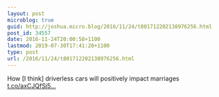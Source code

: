 ```yaml
---
layout: post
microblog: true
guid: http://joshua.micro.blog/2016/11/24/t801712202138976256.html
post_id: 34557
date: 2016-11-24T20:00:58+1100
lastmod: 2019-07-30T17:41:20+1100
type: post
url: /2016/11/24/t801712202138976256.html
---
```

How [I think] driverless cars will positively impact marriages [t.co/axCJQfSj5...](https://t.co/axCJQfSj5p)
